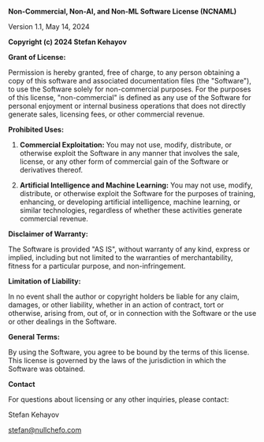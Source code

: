 **Non-Commercial, Non-AI, and Non-ML Software License (NCNAML)**

Version 1.1, May 14, 2024


**Copyright (c) 2024 Stefan Kehayov**


**Grant of License:**

Permission is hereby granted, free of charge, to any person obtaining a copy of this software and associated documentation files (the "Software"), to use the Software solely for non-commercial purposes. For the purposes of this license, "non-commercial" is defined as any use of the Software for personal enjoyment or internal business operations that does not directly generate sales, licensing fees, or other commercial revenue.

**Prohibited Uses:**

1. **Commercial Exploitation:** You may not use, modify, distribute, or otherwise exploit the Software in any manner that involves the sale, license, or any other form of commercial gain of the Software or derivatives thereof.

2. **Artificial Intelligence and Machine Learning:** You may not use, modify, distribute, or otherwise exploit the Software for the purposes of training, enhancing, or developing artificial intelligence, machine learning, or similar technologies, regardless of whether these activities generate commercial revenue.

**Disclaimer of Warranty:**

The Software is provided "AS IS", without warranty of any kind, express or implied, including but not limited to the warranties of merchantability, fitness for a particular purpose, and non-infringement.

**Limitation of Liability:**

In no event shall the author or copyright holders be liable for any claim, damages, or other liability, whether in an action of contract, tort or otherwise, arising from, out of, or in connection with the Software or the use or other dealings in the Software.

**General Terms:**

By using the Software, you agree to be bound by the terms of this license. This license is governed by the laws of the jurisdiction in which the Software was obtained.


**Contact**

For questions about licensing or any other inquiries, please contact:

Stefan Kehayov

stefan@nullchefo.com
